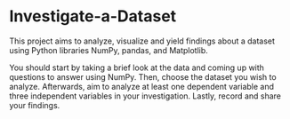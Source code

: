 # Investigate-a-Dataset

This project aims to analyze, visualize and yield findings about a dataset using Python libraries NumPy, pandas, and Matplotlib. 

You should start by taking a brief look at the data and coming up with questions to answer using NumPy. Then, choose the dataset you wish to analyze. Afterwards, aim to analyze at least one dependent variable and three independent variables in your investigation. Lastly, record and share your findings. 

